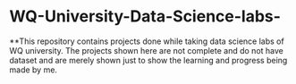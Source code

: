 # WQ-University-Data-Science-labs-

**This repository contains projects done while taking data science labs of WQ university. The projects shown here are not complete and do not have dataset and are merely shown just to show the learning and progress being made by me.
